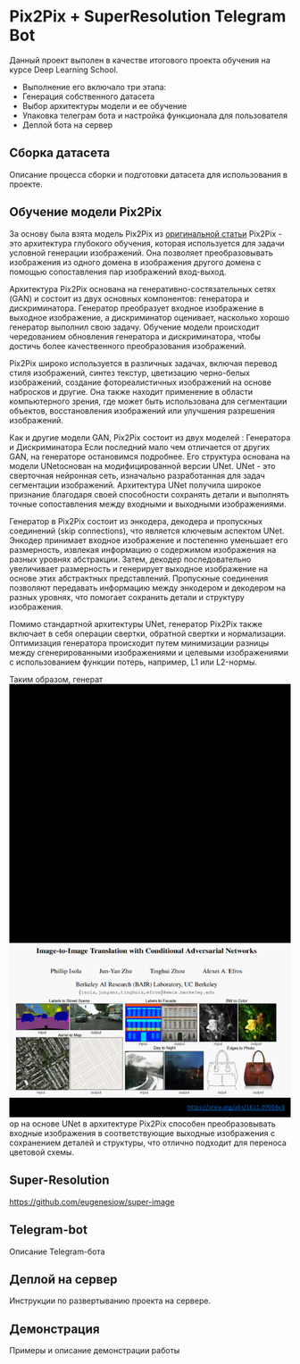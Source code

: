 # Pix2Pix + SuperResolution Telegram Bot 


Данный проект выполен в качестве итогового проекта обучения на курсе Deep Learning School. 
- Выполнение его включало три этапа:
- Генерация собственного датасета
- Выбор архитектуры модели и ее обучение
- Упаковка телеграм бота и настройка функционала для пользователя
- Деплой бота на сервер



## Сборка датасета

Описание процесса сборки и подготовки датасета для использования в проекте.

## Обучение модели Pix2Pix

За основу была взята модель Pix2Pix из [оригинальной статьи](https://arxiv.org/abs/1611.07004v3)
Pix2Pix - это архитектура глубокого обучения, которая используется для задачи условной генерации изображений. Она позволяет преобразовывать изображения из одного домена в изображения другого домена с помощью сопоставления пар изображений вход-выход.

Архитектура Pix2Pix основана на генеративно-состязательных сетях (GAN) и состоит из двух основных компонентов: генератора и дискриминатора. Генератор преобразует входное изображение в выходное изображение, а дискриминатор оценивает, насколько хорошо генератор выполнил свою задачу. Обучение модели происходит чередованием обновления генератора и дискриминатора, чтобы достичь более качественного преобразования изображений.

Pix2Pix широко используется в различных задачах, включая перевод стиля изображений, синтез текстур, цветизацию черно-белых изображений, создание фотореалистичных изображений на основе набросков и другие. Она также находит применение в области компьютерного зрения, где может быть использована для сегментации объектов, восстановления изображений или улучшения разрешения изображений.

Как и другие модели GAN, Pix2Pix состоит из двух моделей : 
Генератора и Дискриминатора
Если последний мало чем отличается от других GAN, на генераторе остановимся подробнее.
Его структура основана на модели UNetоснован на модифицированной версии UNet. UNet - это сверточная нейронная сеть, изначально разработанная для задач сегментации изображений. Архитектура UNet получила широкое признание благодаря своей способности сохранять детали и выполнять точные сопоставления между входными и выходными изображениями.

Генератор в Pix2Pix состоит из энкодера, декодера и пропускных соединений (skip connections), что является ключевым аспектом UNet. Энкодер принимает входное изображение и постепенно уменьшает его размерность, извлекая информацию о содержимом изображения на разных уровнях абстракции. Затем, декодер последовательно увеличивает размерность и генерирует выходное изображение на основе этих абстрактных представлений. Пропускные соединения позволяют передавать информацию между энкодером и декодером на разных уровнях, что помогает сохранить детали и структуру изображения.

Помимо стандартной архитектуры UNet, генератор Pix2Pix также включает в себя операции свертки, обратной свертки и нормализации. Оптимизация генератора происходит путем минимизации разницы между сгенерированными изображениями и целевыми изображениями с использованием функции потерь, например, L1 или L2-нормы.

Таким образом, генерат![img.png](img.png)ор на основе UNet в архитектуре Pix2Pix способен преобразовывать входные изображения в соответствующие выходные изображения с сохранением деталей и структуры, что отлично подходит для переноса цветовой схемы.
## Super-Resolution


https://github.com/eugenesiow/super-image

## Telegram-bot

Описание Telegram-бота

## Деплой на сервер

Инструкции по развертыванию проекта на сервере.

## Демонстрация

Примеры и описание демонстрации работы





